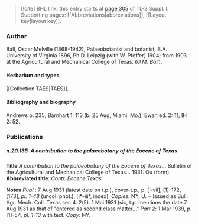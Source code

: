 > [!cite] BHL link: this entry starts at [page 305](https://www.biodiversitylibrary.org/item/103858#page/317/mode/1up) of TL-2 Suppl. I.
> Supporting pages: [[Abbreviations|abbreviations]], [[Layout key|layout key]].

### Author

Ball, Oscar Melville (1868-1942), Palaeobotanist and botanist, B.A. University of Virginia 1896, Ph.D. Leipzig (with W. Pfeffer) 1904; from 1903 at the Agricultural and Mechanical College of Texas. (*O.M. Ball*).

#### Herbarium and types

[[Collection TAES|TAES]].

#### Bibliography and biography

Andrews p. 235; Barnhart 1: 113 (b. 25 Aug, Miami, Mo.); Ewan ed. 2: 11; IH 2: 52.

### Publications

##### n.20.135. A contribution to the palaeobotany of the Eocene of Texas

**Title**
*A contribution to the palaeobotany of the Eocene of Texas*... Bulletin of the Agricultural and Mechanical College of Texas... 1931. Qu (form).
**Abbreviated title**: *Contr. Eocene Texas*.

**Notes**
*Publ*.: 7 Aug 1931 (latest date on t.p.), cover-t.p., p. \[i-vii\], \[1\]-172, \[173\], *pl. 1-48* (uncol. phot.), \[i\*-iii\*, index\]. *Copies*: NY, U. − Issued as Bull. Agr. Mech. Coll. Texas ser. 4. 2(5). 1 Mai 1931 (sic, t.p. mentions the date 7 Aug 1931 as that of "entered as second class matter..."
*Part 2*: 1 Mar 1939, p. \[1\]-54, *pl. 1-13* with text. *Copy*: NY.

